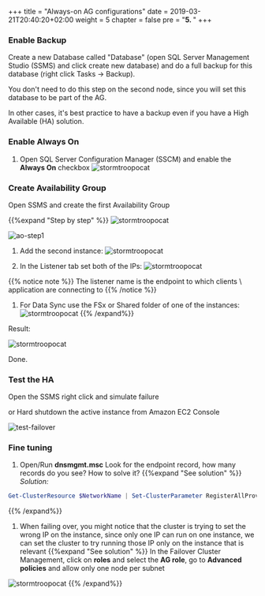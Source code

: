 +++
title = "Always-on AG configurations"
date = 2019-03-21T20:40:20+02:00
weight = 5
chapter = false
pre = "<b>5. </b>"
+++

### Enable Backup

Create a new Database called "Database" (open SQL Server Management Studio (SSMS) and click create new database) and do a full backup for this database (right click Tasks -> Backup).

You don't need to do this step on the second node, since you will set this database to be part of the AG.

In other cases, it's best practice to have a backup even if you have a High Available (HA) solution.

### Enable Always On

1. Open SQL Server Configuration Manager (SSCM) and enable the **Always On** checkbox
![stormtroopocat](/images/screenshots/image018.png?classes=border,shadow)

### Create Availability Group

Open SSMS and create the first Availability Group

{{%expand "Step by step" %}}
![stormtroopocat](/images/screenshots/image021.png?classes=border,shadow)

![ao-step1](/images/screenshots/Steps/ao-step1.png?classes=border,shadow)

1. Add the second instance:
![stormtroopocat](/images/screenshots/image022.png?classes=border,shadow)

2. In the Listener tab set both of the IPs:
![stormtroopocat](/images/screenshots/Steps/ao-step-replica.png?classes=border,shadow)

{{% notice note %}}
The listener name is the endpoint to which clients \ application are connecting to
{{% /notice %}}

1. For Data Sync use the FSx or Shared folder of one of the instances:
![stormtroopocat](/images/screenshots/Steps/ao-step-datarep.png?classes=border,shadow)
{{% /expand%}}

Result:

![stormtroopocat](/images/screenshots/image025.png?classes=border,shadow)

Done.

### Test the HA

Open the SSMS right click and simulate failure

or Hard shutdown the active instance from Amazon EC2 Console

![test-failover](/images/screenshots/Steps/test-failover.png?classes=border,shadow)

### Fine tuning

1. Open/Run **dnsmgmt.msc**
Look for the endpoint record, how many records do you see? How to solve it?
{{%expand "See solution" %}}
*Solution:*

```powershell
Get-ClusterResource $NetworkName | Set-ClusterParameter RegisterAllProvidersIP 0
```

{{% /expand%}}

1. When failing over, you might notice that the cluster is trying to set the wrong IP on the instance, since only one IP can run on one instance, we can set the cluster to try running those IP only on the instance that is relevant
{{%expand "See solution" %}}
In the Failover Cluster Management, click on **roles** and select the **AG role**, go to **Advanced policies** and allow only one node per subnet

![stormtroopocat](/images/screenshots/image026.png?classes=border,shadow)
{{% /expand%}}
